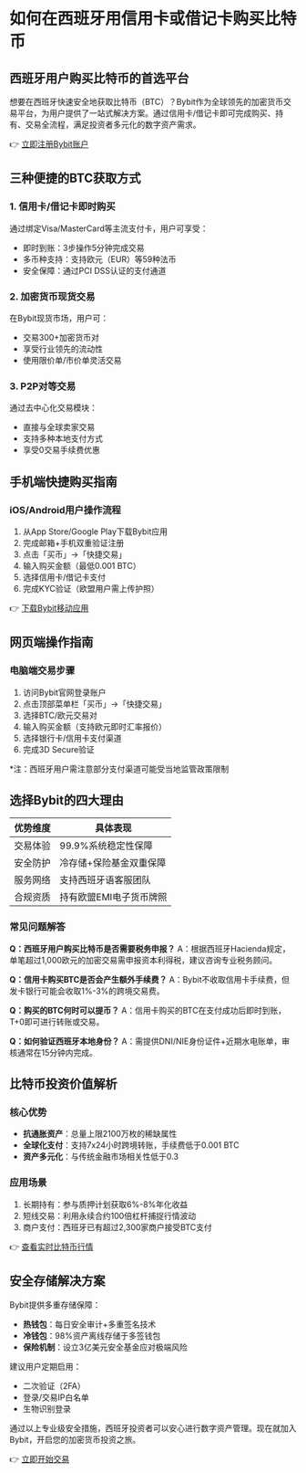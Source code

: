 # 如何在西班牙用信用卡或借记卡购买比特币

## 西班牙用户购买比特币的首选平台

想要在西班牙快速安全地获取比特币（BTC）？Bybit作为全球领先的加密货币交易平台，为用户提供了一站式解决方案。通过信用卡/借记卡即可完成购买、持有、交易全流程，满足投资者多元化的数字资产需求。

👉 [立即注册Bybit账户](https://bit.ly/okx_welcome)

## 三种便捷的BTC获取方式

### 1. 信用卡/借记卡即时购买
通过绑定Visa/MasterCard等主流支付卡，用户可享受：
- 即时到账：3步操作5分钟完成交易
- 多币种支持：支持欧元（EUR）等59种法币
- 安全保障：通过PCI DSS认证的支付通道

### 2. 加密货币现货交易
在Bybit现货市场，用户可：
- 交易300+加密货币对
- 享受行业领先的流动性
- 使用限价单/市价单灵活交易

### 3. P2P对等交易
通过去中心化交易模块：
- 直接与全球卖家交易
- 支持多种本地支付方式
- 享受0交易手续费优惠

## 手机端快捷购买指南

### iOS/Android用户操作流程
1. 从App Store/Google Play下载Bybit应用
2. 完成邮箱+手机双重验证注册
3. 点击「买币」→「快捷交易」
4. 输入购买金额（最低0.001 BTC）
5. 选择信用卡/借记卡支付
6. 完成KYC验证（欧盟用户需上传护照）

👉 [下载Bybit移动应用](https://bit.ly/okx_welcome)

## 网页端操作指南

### 电脑端交易步骤
1. 访问Bybit官网登录账户
2. 点击顶部菜单栏「买币」→「快捷交易」
3. 选择BTC/欧元交易对
4. 输入购买金额（支持欧元即时汇率报价）
5. 选择银行卡/信用卡支付渠道
6. 完成3D Secure验证

*注：西班牙用户需注意部分支付渠道可能受当地监管政策限制

## 选择Bybit的四大理由

| 优势维度 | 具体表现 |
|---------|---------|
| 交易体验 | 99.9%系统稳定性保障 |
| 安全防护 | 冷存储+保险基金双重保障 |
| 服务网络 | 支持西班牙语客服团队 |
| 合规资质 | 持有欧盟EMI电子货币牌照 |

### 常见问题解答

**Q：西班牙用户购买比特币是否需要税务申报？**
A：根据西班牙Hacienda规定，单笔超过1,000欧元的加密交易需申报资本利得税，建议咨询专业税务顾问。

**Q：信用卡购买BTC是否会产生额外手续费？**
A：Bybit不收取信用卡手续费，但发卡银行可能会收取1%-3%的跨境交易费。

**Q：购买的BTC何时可以提币？**
A：信用卡购买的BTC在支付成功后即时到账，T+0即可进行转账或交易。

**Q：如何验证西班牙本地身份？**
A：需提供DNI/NIE身份证件+近期水电账单，审核通常在15分钟内完成。

## 比特币投资价值解析

### 核心优势
- **抗通胀资产**：总量上限2100万枚的稀缺属性
- **全球化支付**：支持7x24小时跨境转账，手续费低于0.001 BTC
- **资产多元化**：与传统金融市场相关性低于0.3

### 应用场景
1. 长期持有：参与质押计划获取6%-8%年化收益
2. 短线交易：利用永续合约100倍杠杆捕捉行情波动
3. 商户支付：西班牙已有超过2,300家商户接受BTC支付

👉 [查看实时比特币行情](https://bit.ly/okx_welcome)

## 安全存储解决方案

Bybit提供多重存储保障：
- **热钱包**：每日安全审计+多重签名技术
- **冷钱包**：98%资产离线存储于多签钱包
- **保险机制**：设立3亿美元安全基金应对极端风险

建议用户定期启用：
- 二次验证（2FA）
- 登录/交易IP白名单
- 生物识别登录

通过以上专业级安全措施，西班牙投资者可以安心进行数字资产管理。现在就加入Bybit，开启您的加密货币投资之旅。

👉 [立即开始交易](https://bit.ly/okx_welcome)